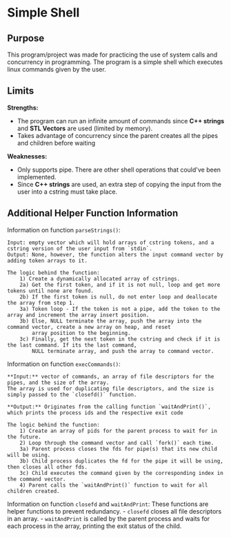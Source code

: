 # Simple Shell

## Purpose

This program/project was made for practicing the use of system calls and concurrency in programming.
The program is a simple shell which executes linux commands given by the user.

## Limits

**Strengths:** 
- The program can run an infinite amount of commands since **C++ strings** and **STL Vectors** are used (limited by memory).
- Takes advantage of concurrency since the parent creates all the pipes and children before waiting

**Weaknesses:**
- Only supports pipe. There are other shell operations that could've been implemented.
- Since **C++ strings** are used, an extra step of copying the input from the user into a cstring must take place.


## Additional Helper Function Information

Information on function `parseStrings()`:

    Input: empty vector which will hold arrays of cstring tokens, and a cstring version of the user input from `stdin`.
    Output: None, however, the function alters the input command vector by adding token arrays to it.

    The logic behind the function:
        1) Create a dynamically allocated array of cstrings.
        2a) Get the first token, and if it is not null, loop and get more tokens until none are found.
        2b) If the first token is null, do not enter loop and deallocate the array from step 1.
        3a) Token loop - If the token is not a pipe, add the token to the array and increment the array insert position.
        3b) Else, NULL terminate the array, push the array into the command vector, create a new array on heap, and reset 
            array position to the beginning.
        3c) Finally, get the next token in the cstring and check if it is the last command. If its the last command, 
            NULL terminate array, and push the array to command vector.



Information on function `execCommands()`:

    **Input:** vector of commands, an array of file descriptors for the pipes, and the size of the array.
    The array is used for duplicating file descriptors, and the size is simply passed to the `closefd()` function.

    **Output:** Originates from the calling function `waitAndPrint()`, which prints the process ids and the respective exit code

    The logic behind the function: 
        1) Create an array of pids for the parent process to wait for in the future.
        2) Loop through the command vector and call `fork()` each time.
        3a) Parent process closes the fds for pipe(s) that its new child will be using.
        3b) Child process duplicates the fd for the pipe it will be using, then closes all other fds.
        3c) Child executes the command given by the corresponding index in the command vector.
        4) Parent calls the `waitAndPrint()` function to wait for all children created.



Information on function `closefd` and `waitAndPrint`:
    These functions are helper functions to prevent redundancy. 
        - `closefd` closes all file descriptors in an array.
        - `waitAndPrint` is called by the parent process and waits for each process in the array, printing the exit status of the child. 